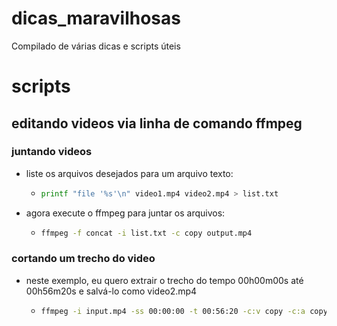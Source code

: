 # dicas_maravilhosas
Compilado de várias dicas e scripts úteis


# scripts

## editando videos via linha de comando ffmpeg

### juntando videos
 - liste os arquivos desejados para um arquivo texto:
   - ```bash
     printf "file '%s'\n" video1.mp4 video2.mp4 > list.txt
     ```
 - agora execute o ffmpeg para juntar os arquivos:
   - ```bash
     ffmpeg -f concat -i list.txt -c copy output.mp4
     ```

### cortando um trecho do video
- neste exemplo, eu quero extrair o trecho do tempo 00h00m00s até 00h56m20s e salvá-lo como video2.mp4
  - ```bash
    ffmpeg -i input.mp4 -ss 00:00:00 -t 00:56:20 -c:v copy -c:a copy video2.mp4
    ```
